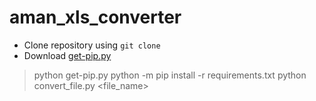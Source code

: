 # aman_xls_converter

- Clone repository using `git clone`
- Download [get-pip.py](https://bootstrap.pypa.io/get-pip.py)

> python get-pip.py
> python -m pip install -r requirements.txt
> python convert_file.py <file_name>
